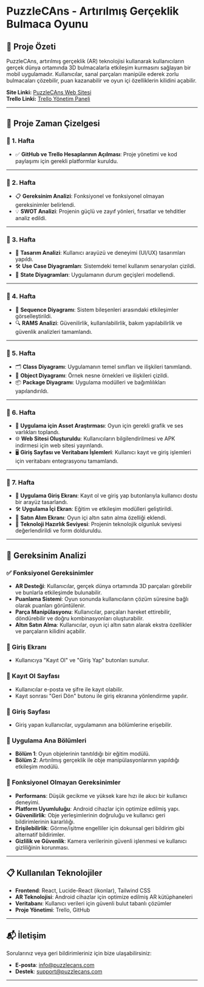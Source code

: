 # PuzzleCAns - Artırılmış Gerçeklik Bulmaca Oyunu

## 📖 Proje Özeti
PuzzleCAns, artırılmış gerçeklik (AR) teknolojisi kullanarak kullanıcıların gerçek dünya ortamında 3D bulmacalarla etkileşim kurmasını sağlayan bir mobil uygulamadır. Kullanıcılar, sanal parçaları manipüle ederek zorlu bulmacaları çözebilir, puan kazanabilir ve oyun içi özelliklerin kilidini açabilir.

**Site Linki:** [PuzzleCAns Web Sitesi](https://.github.io/PentoARFinal/)  
**Trello Linki:** [Trello Yönetim Paneli](https://trello.com/b/C54NNLKv/proje)

---

## 📅 Proje Zaman Çizelgesi

### 📅 1. Hafta
- ✅ **GitHub ve Trello Hesaplarının Açılması**: Proje yönetimi ve kod paylaşımı için gerekli platformlar kuruldu.

---

### 📅 2. Hafta
- 📋 **Gereksinim Analizi**: Fonksiyonel ve fonksiyonel olmayan gereksinimler belirlendi.
- 💡 **SWOT Analizi**: Projenin güçlü ve zayıf yönleri, fırsatlar ve tehditler analiz edildi.

---

### 📅 3. Hafta
- 🎨 **Tasarım Analizi**: Kullanıcı arayüzü ve deneyimi (UI/UX) tasarımları yapıldı.
- 🛠 **Use Case Diyagramları**: Sistemdeki temel kullanım senaryoları çizildi.
- 🔄 **State Diyagramları**: Uygulamanın durum geçişleri modellendi.

---

### 📅 4. Hafta
- 🔗 **Sequence Diyagramı**: Sistem bileşenleri arasındaki etkileşimler görselleştirildi.
- 🔍 **RAMS Analizi**: Güvenilirlik, kullanılabilirlik, bakım yapılabilirlik ve güvenlik analizleri tamamlandı.

---

### 📅 5. Hafta
- 🗂 **Class Diyagramı**: Uygulamanın temel sınıfları ve ilişkileri tanımlandı.
- 🧩 **Object Diyagramı**: Örnek nesne örnekleri ve ilişkileri çizildi.
- 📦 **Package Diyagramı**: Uygulama modülleri ve bağımlılıkları yapılandırıldı.

---

### 📅 6. Hafta
- 🎨 **Uygulama için Asset Araştırması**: Oyun için gerekli grafik ve ses varlıkları toplandı.
- 🌐 **Web Sitesi Oluşturuldu**: Kullanıcıların bilgilendirilmesi ve APK indirmesi için web sitesi yayınlandı.
- 🖥 **Giriş Sayfası ve Veritabanı İşlemleri**: Kullanıcı kayıt ve giriş işlemleri için veritabanı entegrasyonu tamamlandı.

---

### 📅 7. Hafta
- 📱 **Uygulama Giriş Ekranı**: Kayıt ol ve giriş yap butonlarıyla kullanıcı dostu bir arayüz tasarlandı.
- 🛠 **Uygulama İçi Ekran**: Eğitim ve etkileşim modülleri geliştirildi.
- 🛒 **Satın Alım Ekranı**: Oyun içi altın satın alma özelliği eklendi.
- 📱 **Teknoloji Hazırlık Seviyesi**: Projenin teknolojik olgunluk seviyesi değerlendirildi ve form dolduruldu.

---

## 🎯 Gereksinim Analizi

### ✅ Fonksiyonel Gereksinimler
- **AR Desteği**: Kullanıcılar, gerçek dünya ortamında 3D parçaları görebilir ve bunlarla etkileşimde bulunabilir.
- **Puanlama Sistemi**: Oyun sonunda kullanıcıların çözüm süresine bağlı olarak puanları görüntülenir.
- **Parça Manipülasyonu**: Kullanıcılar, parçaları hareket ettirebilir, döndürebilir ve doğru kombinasyonları oluşturabilir.
- **Altın Satın Alma**: Kullanıcılar, oyun içi altın satın alarak ekstra özellikler ve parçaların kilidini açabilir.

### 🧾 Giriş Ekranı
- Kullanıcıya "Kayıt Ol" ve "Giriş Yap" butonları sunulur.

### 📝 Kayıt Ol Sayfası
- Kullanıcılar e-posta ve şifre ile kayıt olabilir.
- Kayıt sonrası "Geri Dön" butonu ile giriş ekranına yönlendirme yapılır.

### 🔐 Giriş Sayfası
- Giriş yapan kullanıcılar, uygulamanın ana bölümlerine erişebilir.

### 📱 Uygulama Ana Bölümleri
- **Bölüm 1**: Oyun objelerinin tanıtıldığı bir eğitim modülü.
- **Bölüm 2**: Artırılmış gerçeklik ile obje manipülasyonlarının yapıldığı etkileşim modülü.

### 🚀 Fonksiyonel Olmayan Gereksinimler
- **Performans**: Düşük gecikme ve yüksek kare hızı ile akıcı bir kullanıcı deneyimi.
- **Platform Uyumluluğu**: Android cihazlar için optimize edilmiş yapı.
- **Güvenilirlik**: Obje yerleşimlerinin doğruluğu ve kullanıcı geri bildirimlerinin kararlılığı.
- **Erişilebilirlik**: Görme/işitme engelliler için dokunsal geri bildirim gibi alternatif bildirimler.
- **Gizlilik ve Güvenlik**: Kamera verilerinin güvenli işlenmesi ve kullanıcı gizliliğinin korunması.

---

## 📋 Kullanılan Teknolojiler
- **Frontend**: React, Lucide-React (ikonlar), Tailwind CSS
- **AR Teknolojisi**: Android cihazlar için optimize edilmiş AR kütüphaneleri
- **Veritabanı**: Kullanıcı verileri için güvenli bulut tabanlı çözümler
- **Proje Yönetimi**: Trello, GitHub

---

## 📬 İletişim
Sorularınız veya geri bildirimleriniz için bize ulaşabilirsiniz:  
- **E-posta**: info@puzzlecans.com  
- **Destek**: support@puzzlecans.com  

---

